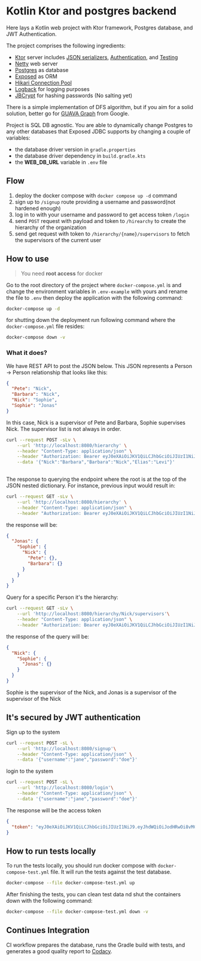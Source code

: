 # Kotlin Ktor and postgres backend

Here lays a Kotlin web project with Ktor framework, Postgres database, and JWT Authentication.

The project comprises the following ingredients:

- [Ktor](https://ktor.io/) server
  includes [JSON serializers](https://ktor.io/docs/serialization.html), [Authentication](https://ktor.io/docs/authentication.html),
  and [Testing](https://ktor.io/docs/testing.html)
- [Netty](https://netty.io/) web server
- [Postgres](https://www.postgresql.org/) as database
- [Exposed](https://github.com/JetBrains/Exposed) as ORM
- [Hikari Connection Pool](https://github.com/brettwooldridge/HikariCP)
- [Logback](https://logback.qos.ch/) for logging purposes
- [JBCrypt](https://www.mindrot.org/projects/jBCrypt/) for hashing passwords (No salting yet)

There is a simple implementation of DFS algorithm, but if you aim for a solid solution, 
better go for [GUAVA Graph](https://github.com/google/guava/wiki/GraphsExplained) from Google.

Project is SQL DB agnostic. You are able to dynamically change Postgres to any other databases that Exposed JDBC
supports by changing a couple of variables:

- the database driver version in `gradle.properties`
- the database driver dependency in `build.gradle.kts`
- the **WEB_DB_URL** variable in `.env` file

## Flow

1. deploy the docker compose with `docker compose up -d` command
2. sign up to `/signup` route providing a username and password(not hardened enough)
3. log in to with your username and password to get access token `/login`
4. send `POST` request with payload and token to `/hirearchy` to create the hierarchy of the organization
5. send get request with token to `/hierarchy/{name}/supervisors` to fetch the supervisors of the current user

## How to use

> You need **root access** for docker

Go to the root directory of the project where `docker-compose.yml` is and change the environment variables in
`.env-example` with yours and rename the file to `.env` then deploy the application with the following command:

```bash
docker-compose up -d
```

for shutting down the deployment run following command where the `docker-compose.yml` file resides:

```bash
docker-compose down -v
```

### What it does?

We have REST API to post the JSON below. This JSON represents a Person -> Person relationship that looks like this:

```json   
{
  "Pete": "Nick",
  "Barbara": "Nick",
  "Nick": "Sophie",
  "Sophie": "Jonas"
}
```

In this case, Nick is a supervisor of Pete and Barbara, Sophie supervises Nick. The supervisor list is
not always in order.

```bash
curl --request POST -sLv \
    --url 'http://localhost:8080/hierarchy' \
    --header "Content-Type: application/json" \
    --header "Authorization: Bearer eyJ0eXAiOiJKV1QiLCJhbGciOiJIUzI1NiJ9.eyJhdWQiOiJodHRwOi8vMC4wLjAuMDo4MDgwL2hpZXJhcmNoeSIsImlzcyI6Imh0dHA6Ly8wLjAuMC4wOjgwODAvIiwiZXhwIjoxNjUwNDkwNzUwLCJ1c2VybmFtZSI6ImphbmUifQ.Xfn4JEOHo-Px7vy0TVyo3malCFlj3eFvzAJejqlefPM" \
    --data '{"Nick":"Barbara","Barbara":"Nick","Elias":"Levi"}'
   
```

The response to querying the endpoint where the root is at the top of the JSON nested dictionary. 
For instance, previous input would result in:

```bash
curl --request GET -sLv \
    --url 'http://localhost:8080/hierarchy' \
    --header "Content-Type: application/json" \
    --header "Authorization: Bearer eyJ0eXAiOiJKV1QiLCJhbGciOiJIUzI1NiJ9.eyJhdWQiOiJodHRwOi8vMC4wLjAuMDo4MDgwL2hpZXJhcmNoeSIsImlzcyI6Imh0dHA6Ly8wLjAuMC4wOjgwODAvIiwiZXhwIjoxNjUwNDkwNzUwLCJ1c2VybmFtZSI6ImphbmUifQ.Xfn4JEOHo-Px7vy0TVyo3malCFlj3eFvzAJejqlefPM"
```

the response will be:

```json
{
  "Jonas": {
    "Sophie": {
      "Nick": {
        "Pete": {},
        "Barbara": {}
      }
    }
  }
}
```

Query for a specific Person it's the hierarchy:

```bash
curl --request GET -sLv \
    --url 'http://localhost:8080/hierarchy/Nick/supervisors'\
    --header "Content-Type: application/json" \
    --header "Authorization: Bearer eyJ0eXAiOiJKV1QiLCJhbGciOiJIUzI1NiJ9.eyJhdWQiOiJodHRwOi8vMC4wLjAuMDo4MDgwL2hpZXJhcmNoeSIsImlzcyI6Imh0dHA6Ly8wLjAuMC4wOjgwODAvIiwiZXhwIjoxNjUwNDkwNzUwLCJ1c2VybmFtZSI6ImphbmUifQ.Xfn4JEOHo-Px7vy0TVyo3malCFlj3eFvzAJejqlefPM"
```

the response of the query will be:

```json
{
  "Nick": {
    "Sophie": {
      "Jonas": {}
    }
  }
}
```

Sophie is the supervisor of the Nick, and Jonas is a supervisor of the supervisor of the Nick

## It's secured by JWT authentication

Sign up to the system

```bash
curl --request POST -sL \
    --url 'http://localhost:8080/signup'\
    --header "Content-Type: application/json" \
    --data '{"username":"jane","password":"doe"}'
  ```

login to the system

```bash
curl --request POST -sL \
    --url 'http://localhost:8080/login'\
    --header "Content-Type: application/json" \
    --data '{"username":"jane","password":"doe"}'
```

The response will be the access token

```json
{
  "token": "eyJ0eXAiOiJKV1QiLCJhbGciOiJIUzI1NiJ9.eyJhdWQiOiJodHRwOi8vMC4wLjAuMDo4MDgwL2hpZXJhcmNoeSIsImlzcyI6Imh0dHA6Ly8wLjAuMC4wOjgwODAvIiwiZXhwIjoxNjUwMTU3NjIxLCJ1c2VybmFtZSI6ImpvaG4ifQ.LSJUte7oy9Kv7qkozI3APBzPxHVZ56GID-n0lRIKvdY"
}
```

## How to run tests locally

To run the tests locally, you should run docker compose with `docker-compose-test.yml` file.
It will run the tests against the test database.

```bash
docker-compose --file docker-compose-test.yml up 
```

After finishing the tests, you can clean test data nd shut the containers down with the following command:

```bash
docker-compose --file docker-compose-test.yml down -v
```

## Continues Integration

CI workflow prepares the database, runs the Gradle build with tests, 
and generates a good quality report to [Codacy](https://www.codacy.com/).
